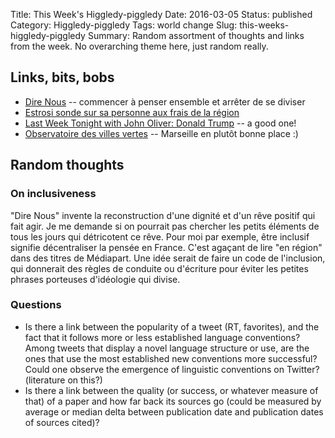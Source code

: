 Title: This Week's Higgledy-piggledy
Date: 2016-03-05
Status: published
Category: Higgledy-piggledy
Tags: world change
Slug: this-weeks-higgledy-piggledy
Summary: Random assortment of thoughts and links from the week. No overarching theme here, just random really.


Links, bits, bobs
-----------------

* [Dire Nous](https://blogs.mediapart.fr/edwy-plenel/blog/260216/le-manifeste-de-nos-causes-communes) -- commencer à penser ensemble et arrêter de se diviser
* [Estrosi sonde sur sa personne aux frais de la région](https://www.mediapart.fr/journal/france/270216/estrosi-sonde-sur-sa-personne-aux-frais-de-la-region)
* [Last Week Tonight with John Oliver: Donald Trump](https://www.youtube.com/watch?v=DnpO_RTSNmQ) -- a good one!
* [Observatoire des villes vertes](http://www.observatoirevillesvertes.fr/) -- Marseille en plutôt bonne place :)


Random thoughts
---------------

### On inclusiveness

"Dire Nous" invente la reconstruction d'une dignité et d'un rêve positif qui fait agir. Je me demande si on pourrait pas chercher les petits éléments de tous les jours qui détricotent ce rêve. Pour moi par exemple, être inclusif signifie décentraliser la pensée en France. C'est agaçant de lire "en région" dans des titres de Médiapart. Une idée serait de faire un code de l'inclusion, qui donnerait des règles de conduite ou d'écriture pour éviter les petites phrases porteuses d'idéologie qui divise.

### Questions

* Is there a link between the popularity of a tweet (RT, favorites), and the fact that it follows more or less established language conventions? Among tweets that display a novel language structure or use, are the ones that use the most established new conventions more successful? Could one observe the emergence of linguistic conventions on Twitter? (literature on this?)
* Is there a link between the quality (or success, or whatever measure of that) of a paper and how far back its sources go (could be measured by average or median delta between publication date and publication dates of sources cited)?
